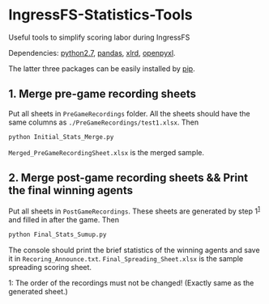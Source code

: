 # IngressFS-Statistics-Tools
Useful tools to simplify scoring labor during IngressFS

Dependencies: [python2.7](https://www.python.org/downloads/release/python-2711/), [pandas](https://pypi.python.org/pypi/pandas/0.17.1/), [xlrd](https://pypi.python.org/pypi/xlrd), [openpyxl](https://pypi.python.org/pypi/openpyxl).

The latter three packages can be easily installed by [pip](https://pip.pypa.io/en/stable/installing/).

## 1. Merge pre-game recording sheets
Put all sheets in `PreGameRecordings` folder. All the sheets should have the same columns as `./PreGameRecordings/test1.xlsx`. Then
```bash
python Initial_Stats_Merge.py
```
`Merged_PreGameRecordingSheet.xlsx` is the merged sample.

## 2. Merge post-game recording sheets && Print the final winning agents
Put all sheets in `PostGameRecordings`. These sheets are generated by step 1<sup>[1](#footnote1)</sup> and filled in after the game. Then
```bash
python Final_Stats_Sumup.py
```
The console should print the brief statistics of the winning agents and save it in `Recoring_Announce.txt`. `Final_Spreading_Sheet.xlsx` is the sample spreading scoring sheet.

<a name="footnote1">1</a>: The order of the recordings must not be changed! (Exactly same as the generated sheet.)
